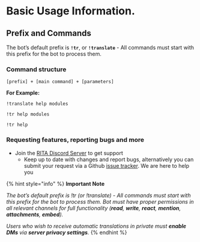 # Basic Usage Information.

## Prefix and Commands <a href="#prefix-and-commands" id="prefix-and-commands"></a>

The bot’s default prefix is **`!tr`**, or **`!translate`** - All commands must start with this prefix for the bot to process them.

### Command structure <a href="#command-structure" id="command-structure"></a>

```
[prefix] + [main command] + [parameters]
```

**For Example:**

```
!translate help modules
```

```
!tr help modules
```

```
!tr help
```

### Requesting features, reporting bugs and more <a href="#requesting-features-reporting-bugs-and-more" id="requesting-features-reporting-bugs-and-more"></a>

* Join the [RITA Discord Server](https://discord.gg/mgNR64R) to get support
  * Keep up to date with changes and report bugs, alternatively you can submit your request via a Github [issue tracker](https://github.com/RitaBot-Project/RitaBot/issues). We are here to help you

{% hint style="info" %}
**Important Note**

_The bot’s default prefix is !tr (or !translate) - All commands must start with this prefix for the bot to process them. Bot must have proper permissions in all relevant channels for full functionality (**read**, **write**, **react**, **mention**, **attachments**, **embed**)._

_Users who wish to receive automatic translations in private must **enable DMs** via **server privacy settings**._
{% endhint %}
